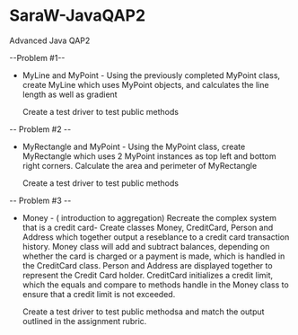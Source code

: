 # SaraW-JavaQAP2

Advanced Java QAP2 

--Problem #1--
- MyLine and MyPoint -
  Using the previously completed MyPoint class, create MyLine which uses MyPoint objects, and calculates the line length as well as gradient

  Create a test driver to test public methods

-- Problem #2 --
- MyRectangle and MyPoint -
  Using the MyPoint class, create MyRectangle which uses 2 MyPoint instances as top left and bottom right corners. Calculate the area and perimeter of MyRectangle

  Create a test driver to test public methods

-- Problem #3 --
- Money -
( introduction to aggregation)
  Recreate the complex system that is a credit card- Create classes Money, CreditCard, Person and Address which together output a reseblance to a credit card transaction history.
  Money class will add and subtract balances, depending on whether the card is charged or a payment is made, which is handled in the CreditCard class.
  Person and Address are displayed together to represent the Credit Card holder.
  CreditCard initializes a credit limit, which the equals and compare to methods handle in the Money class to ensure that a credit limit is not exceeded.

  Create a test driver to test public methodsa and match the output outlined in the assignment rubric. 
